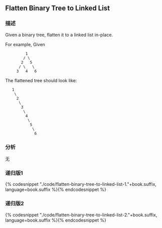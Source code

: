 ## Flatten Binary Tree to Linked List


### 描述

Given a binary tree, flatten it to a linked list in-place.

For example, Given

```
         1
        / \
       2   5
      / \   \
     3   4   6
```

The flattened tree should look like:

```
   1
    \
     2
      \
       3
        \
         4
          \
           5
            \
             6
```

### 分析

无


### 递归版1

{% codesnippet "./code/flatten-binary-tree-to-linked-list-1."+book.suffix, language=book.suffix %}{% endcodesnippet %}


### 递归版2

{% codesnippet "./code/flatten-binary-tree-to-linked-list-2."+book.suffix, language=book.suffix %}{% endcodesnippet %}
